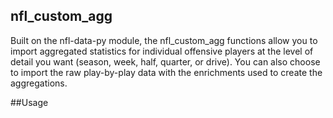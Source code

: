## nfl_custom_agg

Built on the nfl-data-py module, the nfl_custom_agg functions allow you to import aggregated statistics for individual offensive players at the level of detail you want (season, week, half, quarter, or drive). You can also choose to import the raw play-by-play data with the enrichments used to create the aggregations.

##Usage




